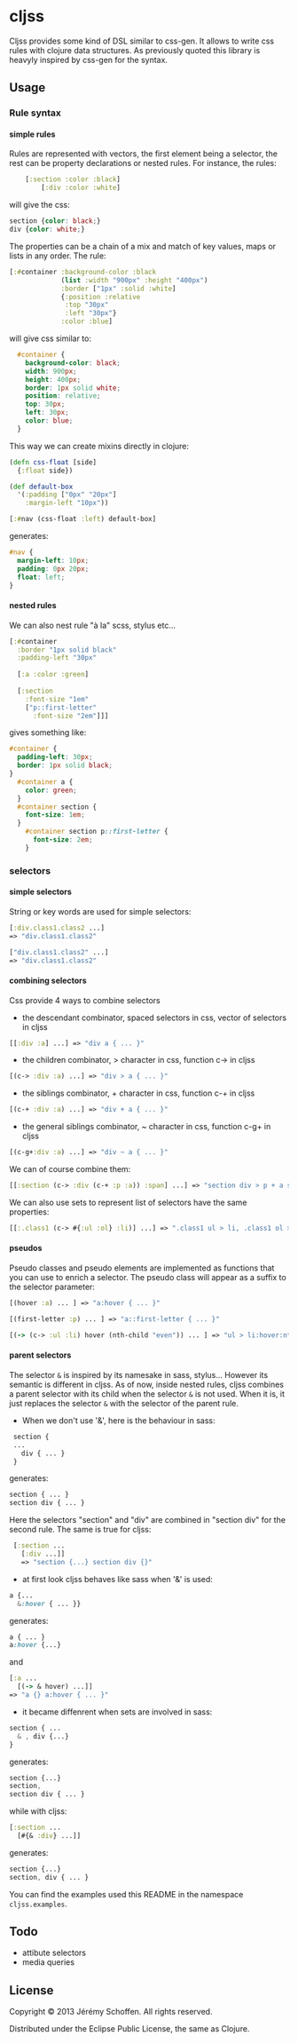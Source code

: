 # cljss

Cljss provides some kind of DSL similar to css-gen. It allows to write css 
rules with clojure data structures. As previously quoted this library is 
heavyly inspired by css-gen for the syntax.

## Usage

### Rule syntax
#### simple rules
Rules are represented with vectors, the first element being a selector,
the rest can be property declarations or nested rules.
For instance, the rules:

```clojure
	[:section :color :black]
		[:div :color :white]
```
	
will give the css:

```css
section {color: black;}
div {color: white;}
```

The properties can be a chain of a mix and match of key values, 
maps or lists in any order.
The rule:
```clojure
[:#container :background-color :black
             (list :width "900px" :height "400px")
             :border ["1px" :solid :white]
             {:position :relative
              :top "30px"
              :left "30px"}
             :color :blue]
```

will give css similar to:

```css
  #container {
    background-color: black;
    width: 900px; 
    height: 400px;
    border: 1px solid white;
    position: relative;
    top: 30px;
    left: 30px;
    color: blue;
  }
```

This way we can create mixins directly in clojure:

```clojure
(defn css-float [side]
  {:float side})

(def default-box
  '(:padding ["0px" "20px"]
    :margin-left "10px"))

[:#nav (css-float :left) default-box]	
```

generates:

```css
#nav {
  margin-left: 10px;
  padding: 0px 20px;
  float: left;
}
```


#### nested rules
We can also nest rule "à la" scss, stylus etc...

```clojure
[:#container 
  :border "1px solid black"
  :padding-left "30px"
  
  [:a :color :green]
  
  [:section 
    :font-size "1em"
    ["p::first-letter"
      :font-size "2em"]]]
```
gives something like:

```css
#container {
  padding-left: 30px;
  border: 1px solid black;
}
  #container a {
    color: green;
  }
  #container section {
    font-size: 1em;
  }
    #container section p::first-letter {
      font-size: 2em;
    }
```

### selectors
#### simple selectors
String or key words are used for simple selectors:
```clojure
[:div.class1.class2 ...]
=> "div.class1.class2"

["div.class1.class2" ...]
=> "div.class1.class2"
```

#### combining selectors
Css provide 4 ways to combine selectors
 - the descendant combinator, spaced selectors in css, vector of selectors in cljss
 
 ```clojure
 [[:div :a] ...] => "div a { ... }"
 ```
 
 - the children combinator, > character in css, function c-> in cljss
 
 ```clojure
 [(c-> :div :a) ...] => "div > a { ... }"
 ```
 
 - the siblings combinator, + character in css, function c-+ in cljss

 ```clojure
 [(c-+ :div :a) ...] => "div + a { ... }"
 ```
 
 - the general siblings combinator, ~ character in css, function c-g+ in cljss
 
 ```clojure
 [(c-g+:div :a) ...] => "div ~ a { ... }"
 ```

We can of course combine them:

```clojure
[[:section (c-> :div (c-+ :p :a)) :span] ...] => "section div > p + a span { ... }"
```

We can also use sets to represent list of selectors have the same properties:

```clojure
[[:.class1 (c-> #{:ul :ol} :li)] ...] => ".class1 ul > li, .class1 ol > li" 
````


#### pseudos 
Pseudo classes and pseudo elements are implemented as functions that you can use
to enrich a selector. The pseudo class will appear as a suffix to the selector parameter:

```clojure
[(hover :a) ... ] => "a:hover { ... }"

[(first-letter :p) ... ] => "a::first-letter { ... }"

[(-> (c-> :ul :li) hover (nth-child "even")) ... ] => "ul > li:hover:nth-child(even)  { ... }"

```


#### parent selectors
The selector `&` is inspired by its namesake in sass, stylus... 
However its semantic is different in cljss. As of now, inside nested rules, 
cljss combines a parent selector with its child when the selector `&` is not used. 
When it is, it just replaces the selector `&` with the selector of the parent rule.

 - When we don't use '&', here is the behaviour in sass:
 
```scss
 section {
 ...
   div { ... }
 }
 ```
 
 generates:

 ```css
 section { ... }
 section div { ... }
 ```
 
 Here the selectors "section" and "div" are combined in "section div" for the second rule.
 The same is true for cljss:
 
```clojure
 [:section ...
   [:div ...]]
   => "section {...} section div {}"
 ```
 
 - at first look cljss behaves like sass when '&' is used:

 ```scss
 a {...
   &:hover { ... }}
 ```

 generates:

 ```css
 a { ... }
 a:hover {...}
 ```
 
 and
 ```clojure
 [:a ...
   [(-> & hover) ...]]
 => "a {} a:hover { ... }"
 ```
 
 - it became diffenrent when sets are involved
   in sass:

 ```scss
 section { ...
   & , div {...}
 }
 ```

 generates:

 ```css
 section {...}
 section,
 section div { ... }
 ```
 
 while with cljss:

 ```clojure
 [:section ...
   [#{& :div} ...]]
 ```

 generates:

 ```css
 section {...}
 section, div { ... }
 ```

You can find the examples used this README in the namespace `cljss.examples`.

## Todo 
 - attibute selectors
 - media queries

## License

Copyright © 2013 Jérémy Schoffen. All rights reserved.

Distributed under the Eclipse Public License, the same as Clojure.
